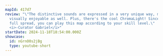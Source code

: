```yaml
---
mapId: 417d7
review: "\"The distinctive sounds are expressed in a very unique way, making it
  visually enjoyable as well. Plus, there's the cool ChromaLight! Since it's a
  full spread, you can play this map according to your skill level.\"
  <i>-Curator Gabriel</i>"
startDate: 2024-11-18T18:54:00.000Z
showcase:
  id: nGrnO0s2jBg
  type: youtube-short
---
```

